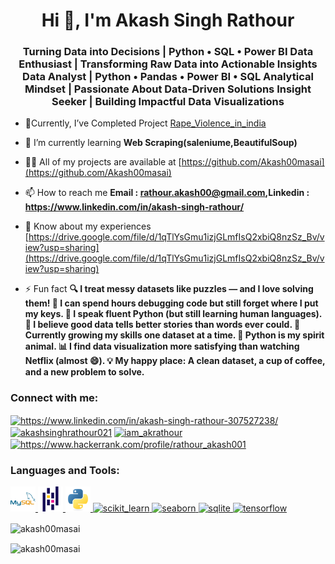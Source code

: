 <h1 align="center">Hi 👋, I'm Akash Singh Rathour</h1>
<h3 align="center">Turning Data into Decisions | Python • SQL • Power BI Data Enthusiast | Transforming Raw Data into Actionable Insights Data Analyst | Python • Pandas • Power BI • SQL Analytical Mindset | Passionate About Data-Driven Solutions Insight Seeker | Building Impactful Data Visualizations</h3>

- 🔭Currently, I’ve Completed Project [Rape_Violence_in_india](https://violence-in-india-project.streamlit.app)

- 🌱 I’m currently learning **Web Scraping(saleniume,BeautifulSoup)**

- 👨‍💻 All of my projects are available at [https://github.com/Akash00masai](https://github.com/Akash00masai)

- 📫 How to reach me **Email : rathour.akash00@gmail.com,Linkedin : https://www.linkedin.com/in/akash-singh-rathour/**

- 📄 Know about my experiences [https://drive.google.com/file/d/1qTlYsGmu1izjGLmfIsQ2xbiQ8nzSz_Bv/view?usp=sharing](https://drive.google.com/file/d/1qTlYsGmu1izjGLmfIsQ2xbiQ8nzSz_Bv/view?usp=sharing)

- ⚡ Fun fact **🔍 I treat messy datasets like puzzles — and I love solving them! 🧠 I can spend hours debugging code but still forget where I put my keys. 💬 I speak fluent Python (but still learning human languages). 🎯 I believe good data tells better stories than words ever could. 🌱 Currently growing my skills one dataset at a time. 🐍 Python is my spirit animal. 📊 I find data visualization more satisfying than watching Netflix (almost 😄). 💡 My happy place: A clean dataset, a cup of coffee, and a new problem to solve.**

<h3 align="left">Connect with me:</h3>
<p align="left">
<a href="https://linkedin.com/in/https://www.linkedin.com/in/akash-singh-rathour-307527238/" target="blank"><img align="center" src="https://raw.githubusercontent.com/rahuldkjain/github-profile-readme-generator/master/src/images/icons/Social/linked-in-alt.svg" alt="https://www.linkedin.com/in/akash-singh-rathour-307527238/" height="30" width="40" /></a>
<a href="https://kaggle.com/akashsinghrathour021" target="blank"><img align="center" src="https://raw.githubusercontent.com/rahuldkjain/github-profile-readme-generator/master/src/images/icons/Social/kaggle.svg" alt="akashsinghrathour021" height="30" width="40" /></a>
<a href="https://instagram.com/iam_akrathour" target="blank"><img align="center" src="https://raw.githubusercontent.com/rahuldkjain/github-profile-readme-generator/master/src/images/icons/Social/instagram.svg" alt="iam_akrathour" height="30" width="40" /></a>
<a href="https://www.hackerrank.com/https://www.hackerrank.com/profile/rathour_akash001" target="blank"><img align="center" src="https://raw.githubusercontent.com/rahuldkjain/github-profile-readme-generator/master/src/images/icons/Social/hackerrank.svg" alt="https://www.hackerrank.com/profile/rathour_akash001" height="30" width="40" /></a>
</p>

<h3 align="left">Languages and Tools:</h3>
<p align="left"> <a href="https://www.mysql.com/" target="_blank" rel="noreferrer"> <img src="https://raw.githubusercontent.com/devicons/devicon/master/icons/mysql/mysql-original-wordmark.svg" alt="mysql" width="40" height="40"/> </a> <a href="https://pandas.pydata.org/" target="_blank" rel="noreferrer"> <img src="https://raw.githubusercontent.com/devicons/devicon/2ae2a900d2f041da66e950e4d48052658d850630/icons/pandas/pandas-original.svg" alt="pandas" width="40" height="40"/> </a> <a href="https://www.python.org" target="_blank" rel="noreferrer"> <img src="https://raw.githubusercontent.com/devicons/devicon/master/icons/python/python-original.svg" alt="python" width="40" height="40"/> </a> <a href="https://scikit-learn.org/" target="_blank" rel="noreferrer"> <img src="https://upload.wikimedia.org/wikipedia/commons/0/05/Scikit_learn_logo_small.svg" alt="scikit_learn" width="40" height="40"/> </a> <a href="https://seaborn.pydata.org/" target="_blank" rel="noreferrer"> <img src="https://seaborn.pydata.org/_images/logo-mark-lightbg.svg" alt="seaborn" width="40" height="40"/> </a> <a href="https://www.sqlite.org/" target="_blank" rel="noreferrer"> <img src="https://www.vectorlogo.zone/logos/sqlite/sqlite-icon.svg" alt="sqlite" width="40" height="40"/> </a> <a href="https://www.tensorflow.org" target="_blank" rel="noreferrer"> <img src="https://www.vectorlogo.zone/logos/tensorflow/tensorflow-icon.svg" alt="tensorflow" width="40" height="40"/> </a> </p>

<p><img align="center" src="https://github-readme-stats.vercel.app/api/top-langs?username=akash00masai&show_icons=true&locale=en&layout=compact" alt="akash00masai" /></p>

<p><img align="center" src="https://github-readme-streak-stats.herokuapp.com/?user=akash00masai&" alt="akash00masai" /></p>

